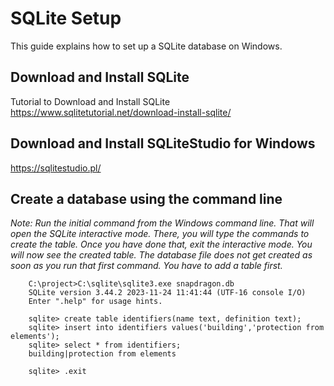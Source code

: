 # SQLite Setup
This guide explains how to set up a SQLite database on Windows.

## Download and Install SQLite
Tutorial to Download and Install SQLite
https://www.sqlitetutorial.net/download-install-sqlite/

## Download and Install SQLiteStudio for Windows
https://sqlitestudio.pl/


## Create a database using the command line
*Note: Run the initial command from the Windows command line. That will open the SQLite interactive mode. There, you will type the commands to create the table. Once you have done that, exit the interactive mode. You will now see the created table. The database file does not get created as soon as you run that first command. You have to add a table first.*

```
	C:\project>C:\sqlite\sqlite3.exe snapdragon.db
	SQLite version 3.44.2 2023-11-24 11:41:44 (UTF-16 console I/O)
	Enter ".help" for usage hints.
	
	sqlite> create table identifiers(name text, definition text);
	sqlite> insert into identifiers values('building','protection from elements');
	sqlite> select * from identifiers;
	building|protection from elements
	
	sqlite> .exit
```
